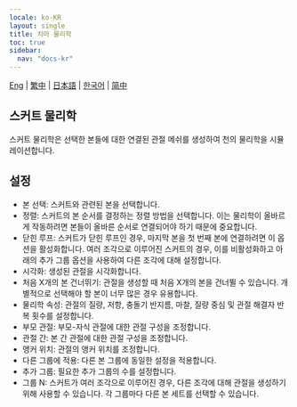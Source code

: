 ```yaml
---
locale: ko-KR
layout: single
title: 치마 물리학
toc: true
sidebar:
  nav: "docs-kr"
---
```

[Eng](/dancexr/features/xps_skirt) | [繁中](/tw/dancexr/features/xps_skirt) | [日本語](/jp/dancexr/features/xps_skirt) | [한국어](/kr/dancexr/features/xps_skirt) | [简中](/zh/dancexr/features/xps_skirt)

## 스커트 물리학

스커트 물리학은 선택한 본들에 대한 연결된 관절 메쉬를 생성하여 천의 물리학을 시뮬레이션합니다.

## 설정

* 본 선택: 스커트와 관련된 본을 선택합니다.
* 정렬: 스커트의 본 순서를 결정하는 정렬 방법을 선택합니다. 이는 물리학이 올바르게 작동하려면 본들이 올바른 순서로 연결되어야 하기 때문에 중요합니다.
* 닫힌 루프: 스커트가 닫힌 루프인 경우, 마지막 본을 첫 번째 본에 연결하려면 이 옵션을 활성화합니다. 여러 조각으로 이루어진 스커트의 경우, 이를 비활성화하고 아래의 추가 그룹 옵션을 사용하여 다른 조각에 대해 설정합니다.
* 시각화: 생성된 관절을 시각화합니다.
* 처음 X개의 본 건너뛰기: 관절을 생성할 때 처음 X개의 본을 건너뛸 수 있습니다. 개별적으로 선택해야 할 본이 너무 많은 경우 유용합니다.
* 물리학 속성: 관절의 질량, 저항, 충돌기 반지름, 마찰, 질량 중심 및 관절 해결자 반복 횟수를 설정합니다.
* 부모 관절: 부모-자식 관절에 대한 관절 구성을 조정합니다.
* 관절 간: 본 간 관절에 대한 관절 구성을 조정합니다.
* 앵커 위치: 관절의 앵커 위치를 조정합니다.
* 다른 그룹에 적용: 다른 본 그룹에 동일한 설정을 적용합니다.
* 추가 그룹: 필요한 추가 그룹의 수를 설정합니다.
* 그룹 N: 스커트가 여러 조각으로 이루어진 경우, 다른 조각에 대해 관절을 생성하기 위해 사용할 수 있습니다. 각 그룹마다 다른 본 세트를 선택할 수 있습니다.
